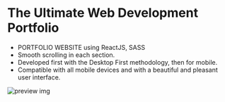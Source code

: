 # The Ultimate Web Development Portfolio 

- PORTFOLIO WEBSITE using ReactJS, SASS
- Smooth scrolling in each section.
- Developed first with the Desktop First methodology, then for mobile.
- Compatible with all mobile devices and with a beautiful and pleasant user interface.

![preview img](https://i.imgur.com/s06ZHuI.png)